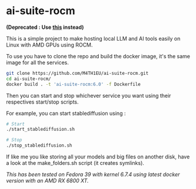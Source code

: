 # ai-suite-rocm

**(Deprecated : Use [this](https://git.broillet.ch/mathieu/ai-suite-rocm-local) instead)**

This is a simple project to make hosting local LLM and AI tools easily on Linux with AMD GPUs using ROCM.

To use you have to clone the repo and build the docker image, it's the same image for all the services.

```bash
git clone https://github.com/M4TH1EU/ai-suite-rocm.git
cd ai-suite-rocm/
docker build . -t 'ai-suite-rocm:6.0' -f Dockerfile
```

Then you can start and stop whichever service you want using their respectives start/stop scripts.

For example, you can start stablediffusion using :
```bash
# Start
./start_stablediffusion.sh

# Stop
./stop_stablediffusion.sh
```


If like me you like storing all your models and big files on another disk, have a look at the make_folders.sh script (it creates symlinks).

*This has been tested on Fedora 39 with kernel 6.7.4 using latest docker version with an AMD RX 6800 XT.*
